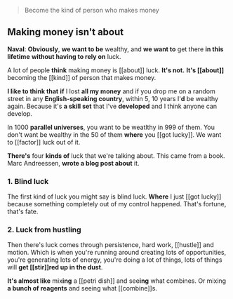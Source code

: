 > Become the kind of person who makes money

## Making money isn't about  
**Naval**:
__Obviously__,
__we want to be__ wealthy, and
__we want to__ get there __in this lifetime__ 
__without having to rely on__ luck.

A lot of people __think__ making money is [[about]] luck.
__It's not.__ 
__It's [[about]]__ becoming the [[kind]] of person that makes money.

__I like to think that__
__if__ I lost __all my money__ and if you drop me on a random street in any __English-speaking country__, 
within 5, 10 years I'__d__ be wealthy again.
Because it's __a skill set__ that I've __developed__ and I think anyone can develop.

In 1000 __parallel universes__, you want to be weatlthy in 999 of them. You don't want be wealthy in the 50 of them __where__ you [[got lucky]].
We want to [[factor]] luck out of it.

__There's__ four __kinds of__ luck that we're talking about. This came from a book. Marc Andreessen, __wrote a blog post about__ it.

### 1. Blind luck
The first kind of luck you might say is blind luck.
__Where__ I just [[got lucky]] because something completely out of my control happened. That's fortune, that's fate.

### 2. Luck from hustling
Then there's luck comes through persistence, hard work, [[hustle]] and motion. Which is
when you're running around creating lots of opportunities,
you're generating lots of energy, 
you're doing a lot of things, 
lots of things will __get [[stir]]red up in the dust__.

__It's almost like__ mix**ing** a [[petri dish]] and see**ing** what combines.
Or mixing __a bunch of reagents__ and seeing what [[combine]]s.
